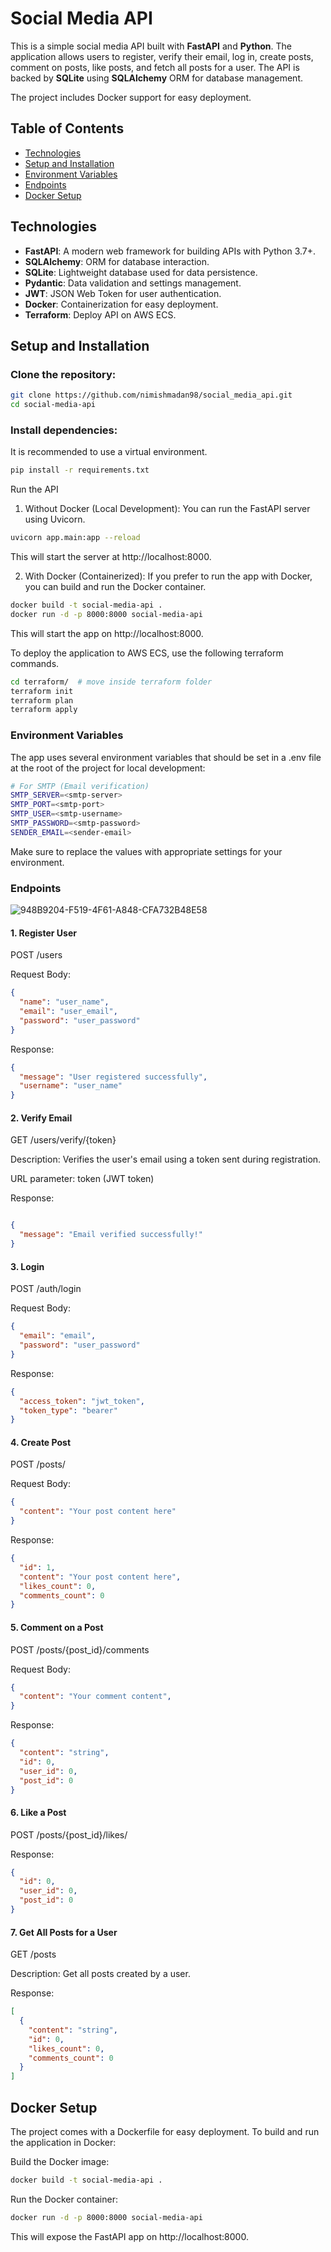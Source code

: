# Social Media API

This is a simple social media API built with **FastAPI** and **Python**. The application allows users to register, verify their email, log in, create posts, comment on posts, like posts, and fetch all posts for a user. The API is backed by **SQLite** using **SQLAlchemy** ORM for database management.

The project includes Docker support for easy deployment.

## Table of Contents

- [Technologies](#technologies)
- [Setup and Installation](#setup-and-installation)
- [Environment Variables](#environment-variables)
- [Endpoints](#endpoints)
- [Docker Setup](#docker-setup)

## Technologies

- **FastAPI**: A modern web framework for building APIs with Python 3.7+.
- **SQLAlchemy**: ORM for database interaction.
- **SQLite**: Lightweight database used for data persistence.
- **Pydantic**: Data validation and settings management.
- **JWT**: JSON Web Token for user authentication.
- **Docker**: Containerization for easy deployment.
- **Terraform**: Deploy API on AWS ECS.

## Setup and Installation

### Clone the repository:

```bash
git clone https://github.com/nimishmadan98/social_media_api.git
cd social-media-api
```

### Install dependencies:
It is recommended to use a virtual environment.

```bash
pip install -r requirements.txt
```
Run the API
1. Without Docker (Local Development):
You can run the FastAPI server using Uvicorn.

```bash
uvicorn app.main:app --reload
```
This will start the server at http://localhost:8000.

2. With Docker (Containerized):
If you prefer to run the app with Docker, you can build and run the Docker container.

```bash
docker build -t social-media-api .
docker run -d -p 8000:8000 social-media-api
```
This will start the app on http://localhost:8000.

To deploy the application to AWS ECS, use the following terraform commands.
```bash
cd terraform/  # move inside terraform folder
terraform init
terraform plan
terraform apply
```

### Environment Variables
The app uses several environment variables that should be set in a .env file at the root of the project for local development:

```bash
# For SMTP (Email verification)
SMTP_SERVER=<smtp-server>
SMTP_PORT=<smtp-port>
SMTP_USER=<smtp-username>
SMTP_PASSWORD=<smtp-password>
SENDER_EMAIL=<sender-email>
```
Make sure to replace the values with appropriate settings for your environment.

### Endpoints

![948B9204-F519-4F61-A848-CFA732B48E58](https://github.com/user-attachments/assets/42fec9b3-33d7-4b3f-b4a1-2578332860b9)

#### 1. Register User
POST /users

Request Body:

```json
{
  "name": "user_name",
  "email": "user_email",
  "password": "user_password"
}
```

Response:

```json
{
  "message": "User registered successfully",
  "username": "user_name"
}
```

#### 2. Verify Email
GET /users/verify/{token}

Description: Verifies the user's email using a token sent during registration.

URL parameter: token (JWT token)

Response:

```json

{
  "message": "Email verified successfully!"
}
```

#### 3. Login
POST /auth/login

Request Body:

```json
{
  "email": "email",
  "password": "user_password"
}
```

Response:

```json
{
  "access_token": "jwt_token",
  "token_type": "bearer"
}
```

#### 4. Create Post
POST /posts/

Request Body:

```json
{
  "content": "Your post content here"
}
```

Response:

```json
{
  "id": 1,
  "content": "Your post content here",
  "likes_count": 0,
  "comments_count": 0
}
```

#### 5. Comment on a Post
POST /posts/{post_id}/comments

Request Body:

```json
{
  "content": "Your comment content",
}
```

Response:

```json
{
  "content": "string",
  "id": 0,
  "user_id": 0,
  "post_id": 0
}
```

#### 6. Like a Post
POST /posts/{post_id}/likes/

Response:

```json
{
  "id": 0,
  "user_id": 0,
  "post_id": 0
}
```

#### 7. Get All Posts for a User
GET /posts

Description: Get all posts created by a user.

Response:

```json
[
  {
    "content": "string",
    "id": 0,
    "likes_count": 0,
    "comments_count": 0
  }
]
```

## Docker Setup
The project comes with a Dockerfile for easy deployment. To build and run the application in Docker:

Build the Docker image:

```bash
docker build -t social-media-api .
```

Run the Docker container:

```bash
docker run -d -p 8000:8000 social-media-api
```
This will expose the FastAPI app on http://localhost:8000.

